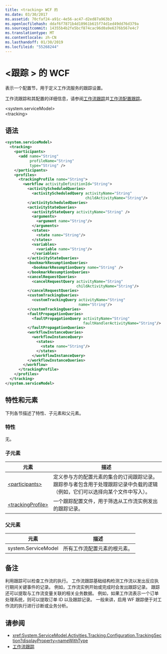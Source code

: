```yaml
---
title: <tracking> WCF 的
ms.date: 03/30/2017
ms.assetid: 70cfaf24-a91c-4e56-ac47-d2ed87a963b3
ms.openlocfilehash: ddaf6f7871b4d10961b615f74d1ed49dd76d379a
ms.sourcegitcommit: 14355b4b2fe5bcf874cac96d0a9e6376b567e4c7
ms.translationtype: MT
ms.contentlocale: zh-CN
ms.lasthandoff: 01/30/2019
ms.locfileid: "55268244"
---
```

# <a name="tracking-of-wcf"></a>\<跟踪 > 的 WCF
表示一个配置节，用于定义工作流服务的跟踪设置。  
  
 工作流跟踪和其配置的详细信息，请参阅[工作流跟踪](../../../../../docs/framework/windows-workflow-foundation/workflow-tracking-and-tracing.md)并[工作流配置跟踪](../../../../../docs/framework/windows-workflow-foundation/configuring-tracking-for-a-workflow.md)。  
  
 \<system.serviceModel>  
\<tracking>  
  
## <a name="syntax"></a>语法  
  
```xml  
<system.serviceModel>
  <tracking>
    <participants>
      <add name="String"
           profileName="String"
           type="String" />
    </participants>
    <profiles>
      <trackingProfile name="String">
        <workflow activityDefinitionId="String">
          <activityScheduledQueries>
            <activityScheduledQuery activityName="String"
                                    childActivityName="String"/>
          </activityScheduledQueries>
          <activityStateQueries>
            <activityStateQuery activityName="String" />
            <arguments>
              <argument name="String"/>
            </arguments>
            <states>
              <state name="String"/>
            </states>
            <variables>
              <variable name="String"/>
            </variables>
          </activityStateQueries>
          <bookmarkResumptionQueries>
            <bookmarkResumptionQuery name="String" />
          </bookmarkResumptionQueries>
          <cancelRequestQueries>
            <cancelRequestQuery activityName="String"
                                childActivityName="String"/>
          </cancelRequestQueries>
          <customTrackingQueries>
            <customTrackingQuery activityName="String"
                                 name="String"/>
          </customTrackingQueries>
          <faultPropagationQueries>
            <faultPropagationQuery activityName="String"
                                   faultHandlerActivityName="String"/>
          </faultPropagationQueries>
          <workflowInstanceQueries>
            <workflowInstanceQuery>
              <states>
                <state name="String"/>
              </states>
            </workflowInstanceQuery>
          </workflowInstanceQueries>
        </workflow>
      </trackingProfile>
    </profiles>
  </tracking>
</system.serviceModel>
```  
  
## <a name="attributes-and-elements"></a>特性和元素  
 下列各节描述了特性、子元素和父元素。  
  
### <a name="attributes"></a>特性  
 无。  
  
### <a name="child-elements"></a>子元素  
  
|元素|描述|  
|-------------|-----------------|  
|[\<participants>](../../../../../docs/framework/configure-apps/file-schema/windows-workflow-foundation/participants.md)|定义参与方的配置元素的集合的订阅跟踪记录。 跟踪参与者包含用于处理跟踪记录中负载的逻辑（例如，它们可以选择向某个文件中写入）。|  
|[\<trackingProfile>](../../../../../docs/framework/configure-apps/file-schema/windows-workflow-foundation/trackingprofile.md)|一个跟踪配置文件，用于筛选从工作流实例发出的跟踪记录。|  
  
### <a name="parent-elements"></a>父元素  
  
|元素|描述|  
|-------------|-----------------|  
|system.ServiceModel|所有工作流配置元素的根元素。|  
  
## <a name="remarks"></a>备注  
 利用跟踪可以检查工作流的执行。 工作流跟踪基础结构检测工作流以发出反应执行期间关键事件的记录。 例如，工作流实例开始或完成时会发出跟踪记录。 跟踪还可以提取与工作流变量关联的相关业务数据。 例如，如果工作流表示一个订单处理系统，则可以提取订单 ID 以及跟踪记录。 一般来讲，启用 WF 跟踪便于对工作流的执行进行诊断或业务分析。  
  
## <a name="see-also"></a>请参阅
- <xref:System.ServiceModel.Activities.Tracking.Configuration.TrackingSection?displayProperty=nameWithType>
- [工作流跟踪](../../../../../docs/framework/windows-workflow-foundation/workflow-tracking-and-tracing.md)
